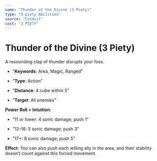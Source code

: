 ```yaml
---
name: "Thunder of the Divine (3 Piety)"
type: "3-piety Abilities"
source: "Conduit"
cost: "3 PIETY"
---
```


# Thunder of the Divine (3 Piety)

A resounding clap of thunder disrupts your foes.


- "**Keywords**: Area, Magic, Ranged"

- "**Type**: Action"

- "**Distance**: 4 cube within 5"

- "**Target**: All enemies"

**Power Roll + Intuition**:


- "11 or lower: 4 sonic damage; push 1"

- "12–16: 5 sonic damage; push 3"

- "17+: 8 sonic damage; push 5"

**Effect**: You can also push each willing ally in the area, and their stability doesn’t count against this forced movement.
